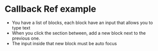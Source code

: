 # Callback Ref example

- You have a list of blocks, each block have an input that allows you to type text
- When you click the section between, add a new block next to the previous one.
- The input inside that new block must be auto focus
